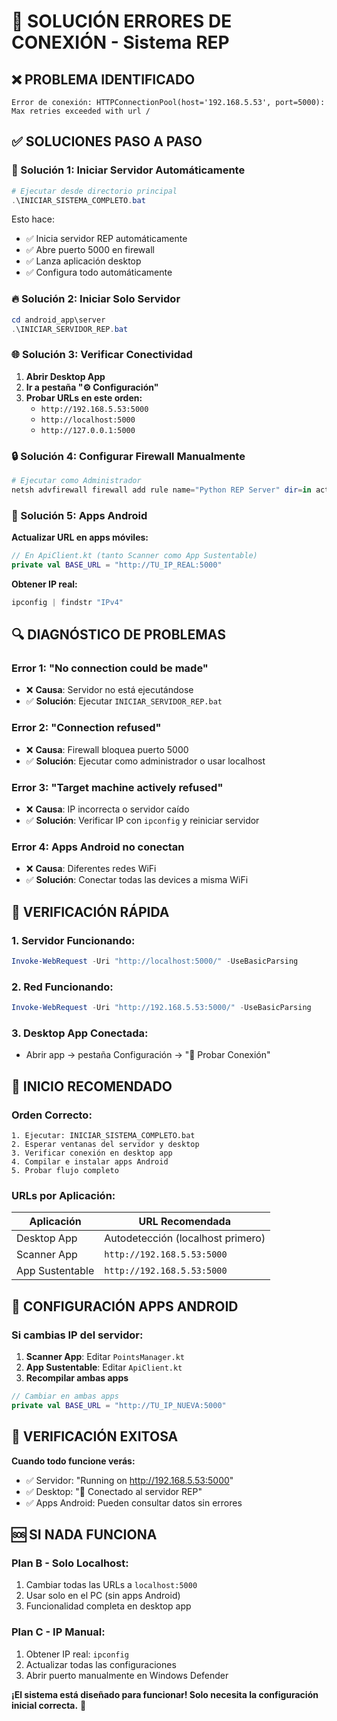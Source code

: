 # 🔧 SOLUCIÓN ERRORES DE CONEXIÓN - Sistema REP

## ❌ **PROBLEMA IDENTIFICADO**

```
Error de conexión: HTTPConnectionPool(host='192.168.5.53', port=5000): 
Max retries exceeded with url /
```

## ✅ **SOLUCIONES PASO A PASO**

### **🚀 Solución 1: Iniciar Servidor Automáticamente**

```powershell
# Ejecutar desde directorio principal
.\INICIAR_SISTEMA_COMPLETO.bat
```

Esto hace:
- ✅ Inicia servidor REP automáticamente
- ✅ Abre puerto 5000 en firewall
- ✅ Lanza aplicación desktop
- ✅ Configura todo automáticamente

### **🔥 Solución 2: Iniciar Solo Servidor**

```powershell
cd android_app\server
.\INICIAR_SERVIDOR_REP.bat
```

### **🌐 Solución 3: Verificar Conectividad**

1. **Abrir Desktop App**
2. **Ir a pestaña "⚙️ Configuración"**  
3. **Probar URLs en este orden:**
   - `http://192.168.5.53:5000`
   - `http://localhost:5000`  
   - `http://127.0.0.1:5000`

### **🔒 Solución 4: Configurar Firewall Manualmente**

```powershell
# Ejecutar como Administrador
netsh advfirewall firewall add rule name="Python REP Server" dir=in action=allow protocol=TCP localport=5000
```

### **📱 Solución 5: Apps Android**

**Actualizar URL en apps móviles:**

```kotlin
// En ApiClient.kt (tanto Scanner como App Sustentable)
private val BASE_URL = "http://TU_IP_REAL:5000"
```

**Obtener IP real:**
```powershell
ipconfig | findstr "IPv4"
```

## 🔍 **DIAGNÓSTICO DE PROBLEMAS**

### **Error 1: "No connection could be made"**
- ❌ **Causa**: Servidor no está ejecutándose
- ✅ **Solución**: Ejecutar `INICIAR_SERVIDOR_REP.bat`

### **Error 2: "Connection refused"**
- ❌ **Causa**: Firewall bloquea puerto 5000
- ✅ **Solución**: Ejecutar como administrador o usar localhost

### **Error 3: "Target machine actively refused"**
- ❌ **Causa**: IP incorrecta o servidor caído
- ✅ **Solución**: Verificar IP con `ipconfig` y reiniciar servidor

### **Error 4: Apps Android no conectan**
- ❌ **Causa**: Diferentes redes WiFi
- ✅ **Solución**: Conectar todas las devices a misma WiFi

## 🎯 **VERIFICACIÓN RÁPIDA**

### **1. Servidor Funcionando:**
```powershell
Invoke-WebRequest -Uri "http://localhost:5000/" -UseBasicParsing
```

### **2. Red Funcionando:**
```powershell
Invoke-WebRequest -Uri "http://192.168.5.53:5000/" -UseBasicParsing
```

### **3. Desktop App Conectada:**
- Abrir app → pestaña Configuración → "🔌 Probar Conexión"

## 🚀 **INICIO RECOMENDADO**

### **Orden Correcto:**
```
1. Ejecutar: INICIAR_SISTEMA_COMPLETO.bat
2. Esperar ventanas del servidor y desktop
3. Verificar conexión en desktop app
4. Compilar e instalar apps Android
5. Probar flujo completo
```

### **URLs por Aplicación:**

| Aplicación | URL Recomendada |
|------------|----------------|
| Desktop App | Autodetección (localhost primero) |
| Scanner App | `http://192.168.5.53:5000` |
| App Sustentable | `http://192.168.5.53:5000` |

## 📱 **CONFIGURACIÓN APPS ANDROID**

### **Si cambias IP del servidor:**

1. **Scanner App**: Editar `PointsManager.kt`
2. **App Sustentable**: Editar `ApiClient.kt`
3. **Recompilar ambas apps**

```kotlin
// Cambiar en ambas apps
private val BASE_URL = "http://TU_IP_NUEVA:5000"
```

## 🎉 **VERIFICACIÓN EXITOSA**

**Cuando todo funcione verás:**
- ✅ Servidor: "Running on http://192.168.5.53:5000"
- ✅ Desktop: "🔌 Conectado al servidor REP"
- ✅ Apps Android: Pueden consultar datos sin errores

## 🆘 **SI NADA FUNCIONA**

### **Plan B - Solo Localhost:**
1. Cambiar todas las URLs a `localhost:5000`
2. Usar solo en el PC (sin apps Android)
3. Funcionalidad completa en desktop app

### **Plan C - IP Manual:**
1. Obtener IP real: `ipconfig`
2. Actualizar todas las configuraciones
3. Abrir puerto manualmente en Windows Defender

**¡El sistema está diseñado para funcionar! Solo necesita la configuración inicial correcta.** 🚀